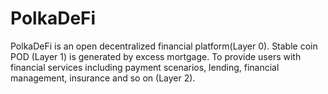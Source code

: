 # PolkaDeFi
PolkaDeFi is an open decentralized financial platform(Layer 0). Stable coin POD (Layer 1) is generated by excess mortgage. To provide users with financial services including payment scenarios, lending, financial management, insurance and so on (Layer 2).  
